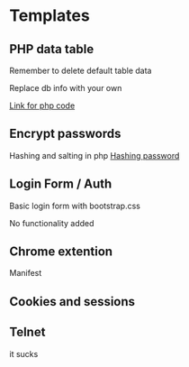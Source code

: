# Templates


## PHP data table


Remember to delete default table data


Replace db info with your own


[Link for php code](https://github.com/huesimon/Templates/blob/master/datatable.php)


## Encrypt passwords
Hashing and salting in php
[Hashing password](https://github.com/huesimon/Templates/blob/master/passwordHash.php)


## Login Form / Auth
Basic login form with bootstrap.css

No functionality added 

## Chrome extention 


Manifest


## Cookies and sessions


## Telnet 

it sucks


